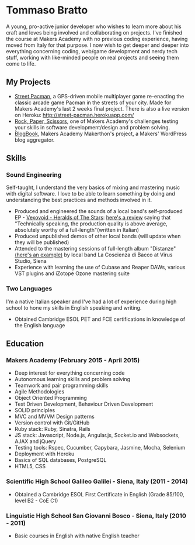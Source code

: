 # Tommaso Bratto

A young, pro-active junior developer who wishes to learn more about his craft and loves being involved and collaborating on projects. I've finished the course at Makers Academy with no previous coding experience, having moved from Italy for that purpose.
I now wish to get deeper and deeper into everything concerning coding, web/game development and nerdy tech stuff, working with like-minded people on real projects and seeing them come to life.

## My Projects

- [Street Pacman](https://github.com/tommasobratto/pacman-clientside), a GPS-driven mobile multiplayer game re-enacting the classic arcade game Pacman in the streets of your city. Made for Makers Academy's last 2 weeks final project. There is also a live version on Heroku: http://street-pacman.herokuapp.com/
- [Rock, Paper, Scissors](https://github.com/tommasobratto/rock_paper_scissors-challenge), one of Makers Academy's challenges testing your skills in software development/design and problem solving.
- [BlogBook](https://github.com/GruntingUnicorns/blogbook), Makers Academy Makerthon's project, a Makers' WordPress blog aggregator.

## Skills

### Sound Engineering

Self-taught, I understand the very basics of mixing and mastering music with digital software. I love to be able to learn something by doing and understanding the best practices and methods involved in it.

- Produced and engineered the sounds of a local band's self-produced EP - [Vexovoid - Heralds of The Stars](https://www.youtube.com/watch?v=VOzcgVoXehI): [here's a review](http://www.rockandmetalinmyblood.com/recensioni/VEXOVOID---Heralds-of-the-Stars/2014---Indipendent/2116/) saying that "Technically speaking, the production quality is above average, absolutely worthy of a full-length"(written in Italian)
- Produced unpublished demos of other local bands (will update when they will be published)
- Attended to the mastering sessions of full-length album "Distanze" [(here's an example)](https://www.youtube.com/watch?v=4IFdkGaWHwI) by local band La Coscienza di Bacco at Virus Studio, Siena
- Experience with learning the use of Cubase and Reaper DAWs, various VST plugins and iZotope Ozone mastering suite

### Two Languages

I'm a native Italian speaker and I've had a lot of experience during high school to hone my skills in English speaking and writing.

- Obtained Cambridge ESOL PET and FCE certifications in knowledge of the English language

## Education

### Makers Academy (February 2015 - April 2015)

- Deep interest for everything concerning code
- Autonomous learning skills and problem solving
- Teamwork and pair programming skills
- Agile Methodologies
- Object Oriented Programming
- Test Driven Development, Behaviour Driven Development
- SOLID principles
- MVC and MVVM Design patterns
- Version control with Git/GitHub
- Ruby stack: Ruby, Sinatra, Rails
- JS stack: Javascript, Node.js, Angular.js, Socket.io and Websockets, AJAX and jQuery
- Testing tools: Rspec, Cucumber, Capybara, Jasmine, Mocha, Selenium
- Deployment with Heroku
- Basics of SQL databases, PostgreSQL
- HTML5, CSS

### Scientific High School Galileo Galilei - Siena, Italy (2011 - 2014)

- Obtained a Cambridge ESOL First Certificate in English (Grade 85/100, level B2 - CoE C1)

### Linguistic High School San Giovanni Bosco - Siena, Italy (2010 - 2011)

- Basic courses in English with native English teacher
